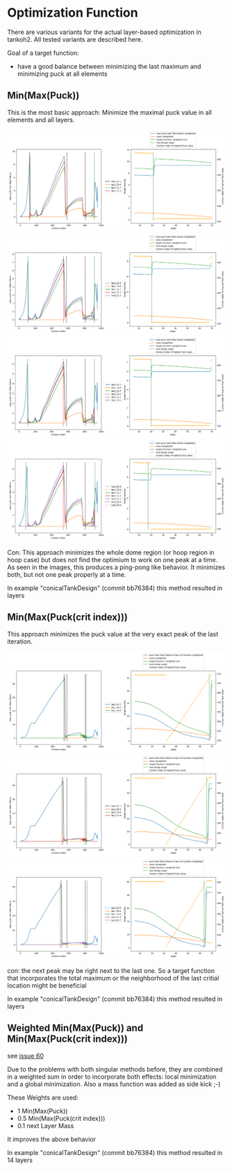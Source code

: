 # Optimization Function

There are various variants for the actual layer-based optimization in tankoh2. All tested variants are described here.

Goal of a target function:
- have a good balance between minimizing the last maximum and minimizing puck at all elements

## Min(Max(Puck))
This is the most basic approach: Minimize the maximal puck value in all elements and all layers.

![lay4](images/optimization/minmaxpuck_4.png)
![lay5](images/optimization/minmaxpuck_5.png)
![lay6](images/optimization/minmaxpuck_6.png)
![lay7](images/optimization/minmaxpuck_7.png)


Con: This approach minimizes the whole dome region (or hoop region in hoop case) but does not find the optimium to work on one peak at a time. As seen in the images, this produces a ping-pong like behavior. It minimizes both, but not one peak properly at a time.

In example "conicalTankDesign" (commit bb76384) this method resulted in  layers

## Min(Max(Puck(crit index)))
This approach minimizes the puck value at the very exact peak of the last iteration. 


![lay3](images/optimization/minmaxcritpuck_3.png)
![lay4](images/optimization/minmaxcritpuck_4.png)
![lay5](images/optimization/minmaxcritpuck_5.png)

con: the next peak may be right next to the last one. So a target function that incorporates the total maximum or the neighborhood of the
last critial location might be beneficial

In example "conicalTankDesign" (commit bb76384) this method resulted in  layers


## Weighted Min(Max(Puck)) and Min(Max(Puck(crit index)))
see [issue 60](https://github.com/sfreund-DLR/tankoh2/issues/60)

Due to the problems with both singular methods before, they are combined in a weighted sum in order to incorporate both effects: 
local minimization and a global minimization. Also a mass function was added as side kick ;-)

These Weights are used:
- 1 Min(Max(Puck))
- 0.5 Min(Max(Puck(crit index)))
- 0.1 next Layer Mass

It improves the above behavior

In example "conicalTankDesign" (commit bb76384) this method resulted in 14 layers


